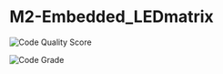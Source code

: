 # M2-Embedded_LEDmatrix



![Code Quality Score](https://api.codiga.io/project/30226/score/svg)


![Code Grade](https://api.codiga.io/project/30226/status/svg)
